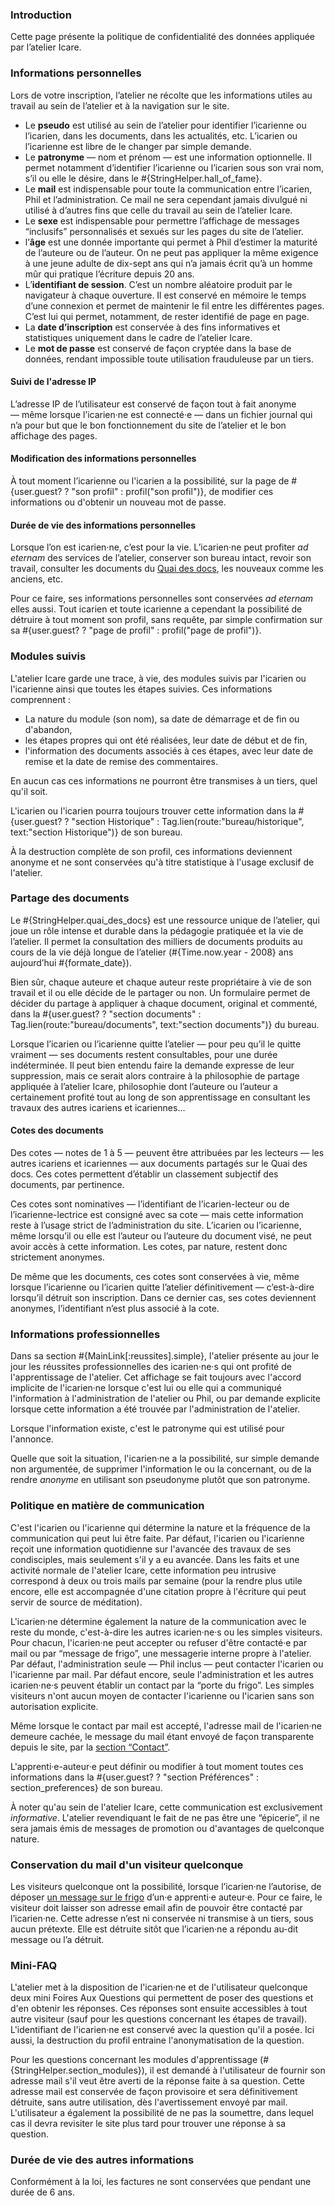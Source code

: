 ### Introduction

Cette page présente la politique de confidentialité des données appliquée par l’atelier Icare.

### Informations personnelles

Lors de votre inscription, l’atelier ne récolte que les informations utiles au travail au sein de l’atelier et à la navigation sur le site.

* Le **pseudo** est utilisé au sein de l’atelier pour identifier l’icarienne ou l’icarien, dans les documents, dans les actualités, etc. L’icarien ou l’icarienne est libre de le changer par simple demande.
* Le **patronyme** — nom et prénom — est une information optionnelle. Il permet notamment d’identifier l’icarienne ou l’icarien sous son vrai nom, s’il ou elle le désire, dans le #{StringHelper.hall_of_fame}.
* Le **mail** est indispensable pour toute la communication entre l’icarien, Phil et l’administration. Ce mail ne sera cependant jamais divulgué ni utilisé à d’autres fins que celle du travail au sein de l’atelier Icare.
* Le **sexe** est indispensable pour permettre l’affichage de messages “inclusifs” personnalisés et sexués sur les pages du site de l’atelier.
* l’**âge** est une donnée importante qui permet à Phil d’estimer la maturité de l’auteure ou de l’auteur. On ne peut pas appliquer la même exigence à une jeune adulte de dix-sept ans qui n’a jamais écrit qu’à un homme mûr qui pratique l’écriture depuis 20 ans.
* L’**identifiant de session**. C’est un nombre aléatoire produit par le navigateur à chaque ouverture. Il est conservé en mémoire le temps d’une connexion et permet de maintenir le fil entre les différentes pages. C’est lui qui permet, notamment, de rester identifié de page en page.
* La **date d’inscription** est conservée à des fins informatives et statistiques uniquement dans le cadre de l’atelier Icare.
* Le **mot de passe** est conservé de façon cryptée dans la base de données, rendant impossible toute utilisation frauduleuse par un tiers.

#### Suivi de l'adresse IP

L’adresse IP de l’utilisateur est conservé de façon tout à fait anonyme — même lorsque l’icarien·ne est connecté·e — dans un fichier journal qui n’a pour but que le bon fonctionnement du site de l’atelier et le bon affichage des pages.

#### Modification des informations personnelles

À tout moment l’icarienne ou l'icarien a la possibilité, sur la page de #{user.guest? ? "son profil" : profil("son profil")}, de modifier ces informations ou d'obtenir un nouveau mot de passe.

#### Durée de vie des informations personnelles

Lorsque l’on est icarien·ne, c’est pour la vie. L’icarien·ne peut profiter *ad eternam* des services de l’atelier, conserver son bureau intact, revoir son travail, consulter les documents du [Quai des docs](qdd/home), les nouveaux comme les anciens, etc.

Pour ce faire, ses informations personnelles sont conservées *ad eternam* elles aussi. Tout icarien et toute icarienne a cependant la possibilité de détruire à tout moment son profil, sans requête, par simple confirmation sur sa #{user.guest? ? "page de profil" : profil("page de profil")}.

### Modules suivis

L'atelier Icare garde une trace, à vie, des modules suivis par l'icarien ou l'icarienne ainsi que toutes les étapes suivies. Ces informations comprennent :

* La nature du module (son nom), sa date de démarrage et de fin ou d'abandon,
* les étapes propres qui ont été réalisées, leur date de début et de fin,
* l'information des documents associés à ces étapes, avec leur date de remise et la date de remise des commentaires.

En aucun cas ces informations ne pourront être transmises à un tiers, quel qu'il soit.

L'icarien ou l'icarien pourra toujours trouver cette information dans la #{user.guest? ? "section Historique" : Tag.lien(route:"bureau/historique", text:"section Historique")} de son bureau.

À la destruction complète de son profil, ces informations deviennent anonyme et ne sont conservées qu'à titre statistique à l'usage exclusif de l'atelier.

### Partage des documents

Le #{StringHelper.quai_des_docs} est une ressource unique de l’atelier, qui joue un rôle intense et durable dans la pédagogie pratiquée et la vie de l’atelier. Il permet la consultation des milliers de documents produits au cours de la vie déjà longue de l’atelier (#{Time.now.year - 2008} ans aujourd’hui #{formate_date}).

Bien sûr, chaque auteure et chaque auteur reste propriétaire à vie de son travail et il ou elle décide de le partager ou non. Un formulaire permet de décider du partage à appliquer à chaque document, original et commenté, dans la #{user.guest? ? "section documents" : Tag.lien(route:"bureau/documents", text:"section documents")} du bureau.

Lorsque l’icarien ou l’icarienne quitte l’atelier — pour peu qu’il le quitte vraiment — ses documents restent consultables, pour une durée indéterminée. Il peut bien entendu faire la demande expresse de leur suppression, mais ce serait alors contraire à la philosophie de partage appliquée à l’atelier Icare, philosophie dont l’auteure ou l’auteur a certainement profité tout au long de son apprentissage en consultant les travaux des autres icariens et icariennes…

#### Cotes des documents

Des cotes — notes de 1 à 5 — peuvent être attribuées par les lecteurs — les autres icariens et icariennes — aux documents partagés sur le Quai des docs. Ces cotes permettent d’établir un classement subjectif des documents, par pertinence.

Ces cotes sont nominatives — l’identifiant de l’icarien-lecteur ou de l’icarienne-lectrice est consigné avec sa cote — mais cette information reste à l’usage strict de l’administration du site. L’icarien ou l’icarienne, même lorsqu’il ou elle est l’auteur ou l’auteure du document visé, ne peut avoir accès à cette information. Les cotes, par nature, restent donc strictement anonymes.

De même que les documents, ces cotes sont conservées à vie, même lorsque l’icarienne ou l’icarien quitte l’atelier définitivement — c’est-à-dire lorsqu’il détruit son inscription. Dans ce dernier cas, ses cotes deviennent anonymes, l’identifiant n’est plus associé à la cote.

### Informations professionnelles

Dans sa section #{MainLink[:reussites].simple}, l'atelier présente au jour le jour les réussites professionnelles des icarien·ne·s qui ont profité de l'apprentissage de l'atelier. Cet affichage se fait toujours avec l'accord implicite de l'icarien·ne lorsque c'est lui ou elle qui a communiqué l'information à l'administration de l'atelier ou Phil, ou par demande explicite lorsque cette information a été trouvée par l'administration de l'atelier.

Lorsque l'information existe, c'est le patronyme qui est utilisé pour l'annonce.

Quelle que soit la situation, l'icarien·ne a la possibilité, sur simple demande non argumentée, de supprimer l'information le ou la concernant, ou de la rendre *anonyme* en utilisant son pseudonyme plutôt que son patronyme.

### Politique en matière de communication

C'est l'icarien ou l'icarienne qui détermine la nature et la fréquence de la communication qui peut lui être faite. Par défaut, l'icarien ou l'icarienne reçoit une information quotidienne sur l'avancée des travaux de ses condisciples, mais seulement s'il y a eu avancée. Dans les faits et une activité normale de l'atelier Icare, cette information peu intrusive correspond à deux ou trois mails par semaine (pour la rendre plus utile encore, elle est accompagnée d'une citation propre à l'écriture qui peut servir de source de méditation).

L'icarien·ne détermine également la nature de la communication avec le reste du monde, c'est-à-dire les autres icarien·ne·s ou les simples visiteurs. Pour chacun, l'icarien·ne peut accepter ou refuser d'être contacté·e par mail ou par “message de frigo”, une messagerie interne propre à l'atelier. Par défaut, l'administration seule — Phil inclus — peut contacter l'icarien ou l'icarienne par mail. Par défaut encore, seule l'administration et les autres icarien·ne·s peuvent établir un contact par la “porte du frigo”. Les simples visiteurs n'ont aucun moyen de contacter l'icarienne ou l'icarien sans son autorisation explicite.

Même lorsque le contact par mail est accepté, l'adresse mail de l'icarien·ne demeure cachée, le message du mail étant envoyé de façon transparente depuis le site, par la [section “Contact”](contact/mail).

L'apprenti·e-auteur·e peut définir ou modifier à tout moment toutes ces informations dans la #{user.guest? ? "section Préférences" : section_preferences} de son bureau.

À noter qu'au sein de l'atelier Icare, cette communication est exclusivement *informative*. L'atelier revendiquant le fait de ne pas être une “épicerie”, il ne sera jamais émis de messages de promotion ou d'avantages de quelconque nature.

### Conservation du mail d'un visiteur quelconque

Les visiteurs quelconque ont la possibilité, lorsque l’icarien·ne l’autorise, de déposer [un message sur le frigo](aide/fiche/50) d’un·e apprenti·e auteur·e. Pour ce faire, le visiteur doit laisser son adresse email afin de pouvoir être contacté par l’icarien·ne. Cette adresse n’est ni conservée ni transmise à un tiers, sous aucun prétexte. Elle est détruite sitôt que l’icarien·ne a répondu au-dit message ou l’a détruit.

### Mini-FAQ

L'atelier met à la disposition de l'icarien·ne et de l'utilisateur quelconque deux mini Foires Aux Questions qui permettent de poser des questions et d'en obtenir les réponses. Ces réponses sont ensuite accessibles à tout autre visiteur (sauf pour les questions concernant les étapes de travail). L'identifiant de l'icarien·ne est conservé avec la question qu'il a posée. Ici aussi, la destruction du profil entraine l'anonymatisation de la question.

Pour les questions concernant les modules d'apprentissage (#{StringHelper.section_modules}), il est demandé à l'utilisateur de fournir son adresse mail s'il veut être averti de la réponse faite à sa question. Cette adresse mail est conservée de façon provisoire et sera définitivement détruite, sans autre utilisation, dès l'avertissement envoyé par mail. L'utilisateur a également la possibilité de ne pas la soumettre, dans lequel cas il devra revisiter le site plus tard pour trouver une réponse à sa question.


### Durée de vie des autres informations

Conformément à la loi, les factures ne sont conservées que pendant une durée de 6 ans.
